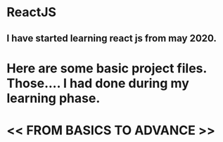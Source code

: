 # ReactJS
## I have started learning react js from may 2020.
# Here are some basic project files. Those.... I had done during my learning phase.
# << FROM BASICS TO ADVANCE >>
